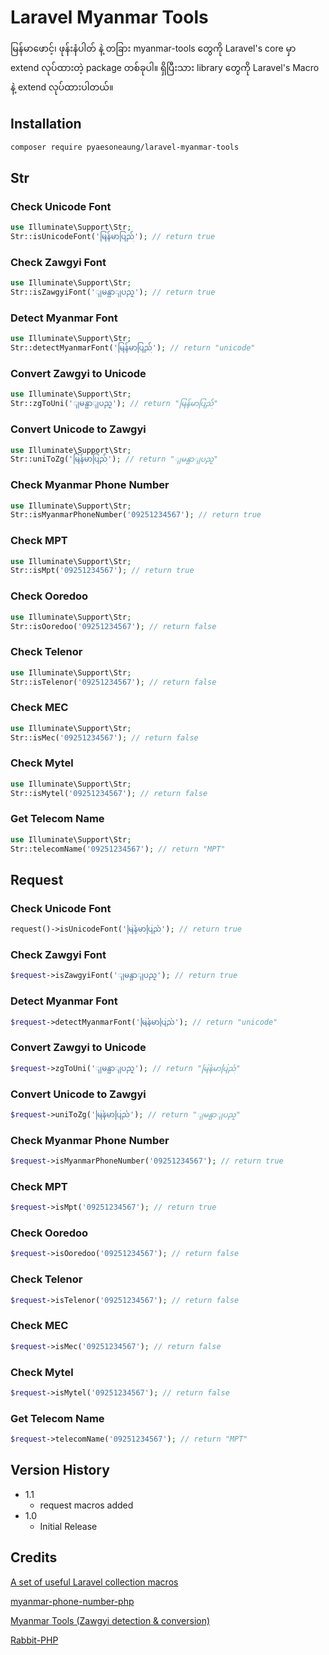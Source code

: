 # Laravel Myanmar Tools
မြန်မာဖောင့်၊ ဖုန်းနံပါတ် နဲ့ တခြား myanmar-tools တွေကို Laravel's core မှာ extend လုပ်ထားတဲ့ package တစ်ခုပါ။ ရှိပြီးသား library တွေကို Laravel's Macro နဲ့ extend လုပ်ထားပါတယ်။

## Installation
```bash
composer require pyaesoneaung/laravel-myanmar-tools
```
## Str
### Check Unicode Font
```php
use Illuminate\Support\Str;
Str::isUnicodeFont('မြန်မာပြည်'); // return true
```

### Check Zawgyi Font
```php
use Illuminate\Support\Str;
Str::isZawgyiFont('ျမန္မာျပည္'); // return true
```

### Detect Myanmar Font
```php
use Illuminate\Support\Str;
Str::detectMyanmarFont('မြန်မာပြည်'); // return "unicode"
```

### Convert Zawgyi to Unicode
```php
use Illuminate\Support\Str;
Str::zgToUni('ျမန္မာျပည္'); // return "မြန်မာပြည်"
```

### Convert Unicode to Zawgyi
```php
use Illuminate\Support\Str;
Str::uniToZg('မြန်မာပြည်'); // return "ျမန္မာျပည္"
```

### Check Myanmar Phone Number
```php
use Illuminate\Support\Str;
Str::isMyanmarPhoneNumber('09251234567'); // return true
```

### Check MPT
```php
use Illuminate\Support\Str;
Str::isMpt('09251234567'); // return true
```

### Check Ooredoo
```php
use Illuminate\Support\Str;
Str::isOoredoo('09251234567'); // return false
```

### Check Telenor
```php
use Illuminate\Support\Str;
Str::isTelenor('09251234567'); // return false
```

### Check MEC
```php
use Illuminate\Support\Str;
Str::isMec('09251234567'); // return false
```

### Check Mytel
```php
use Illuminate\Support\Str;
Str::isMytel('09251234567'); // return false
```

### Get Telecom Name
```php
use Illuminate\Support\Str;
Str::telecomName('09251234567'); // return "MPT"
```

## Request
### Check Unicode Font
```php
request()->isUnicodeFont('မြန်မာပြည်'); // return true
```

### Check Zawgyi Font
```php
$request->isZawgyiFont('ျမန္မာျပည္'); // return true
```

### Detect Myanmar Font
```php
$request->detectMyanmarFont('မြန်မာပြည်'); // return "unicode"
```

### Convert Zawgyi to Unicode
```php
$request->zgToUni('ျမန္မာျပည္'); // return "မြန်မာပြည်"
```

### Convert Unicode to Zawgyi
```php
$request->uniToZg('မြန်မာပြည်'); // return "ျမန္မာျပည္"
```

### Check Myanmar Phone Number
```php
$request->isMyanmarPhoneNumber('09251234567'); // return true
```

### Check MPT
```php
$request->isMpt('09251234567'); // return true
```

### Check Ooredoo
```php
$request->isOoredoo('09251234567'); // return false
```

### Check Telenor
```php
$request->isTelenor('09251234567'); // return false
```

### Check MEC
```php
$request->isMec('09251234567'); // return false
```

### Check Mytel
```php
$request->isMytel('09251234567'); // return false
```

### Get Telecom Name
```php
$request->telecomName('09251234567'); // return "MPT"
```

## Version History
* 1.1
    * request macros added
* 1.0
    * Initial Release

## Credits
[A set of useful Laravel collection macros](https://github.com/spatie/laravel-collection-macros)

[myanmar-phone-number-php](https://github.com/johnreginald/myanmar-phone-number-php)

[Myanmar Tools (Zawgyi detection & conversion)](https://github.com/google/myanmar-tools)

[Rabbit-PHP](https://github.com/Rabbit-Converter/Rabbit-PHP)
